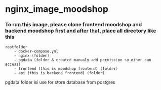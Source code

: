 # nginx_image_moodshop

### To run this image, please clone frontend moodshop and backend moodshop first and after that, place all directory like this

```
rootfolder
    - docker-compose.yml
    - nginx (folder)
    - pgdata (folder & created manualy add permission so other can access)
    - frontend (this is moodshop frontend) (folder)
    - api (this is backend frontend) (folder)
```
pgdata folder isi use for store database from postgres
